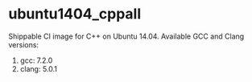 ubuntu1404_cppall
=================

Shippable CI image for C++ on Ubuntu 14.04. Available GCC and Clang versions:

1. gcc: 7.2.0
2. clang: 5.0.1
